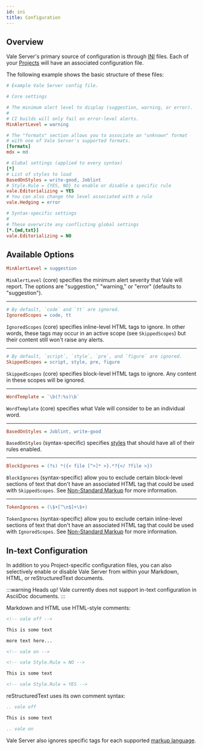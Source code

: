 ```yaml
---
id: ini
title: Configuration
---
```


## Overview

Vale Server's primary source of configuration is through [INI][p1] files. Each
of your [Projects](ui#projects) will have an associated configuration file.

The following example shows the basic structure of these files:

```ini
# Example Vale Server config file.

# Core settings

# The minimum alert level to display (suggestion, warning, or error).
#
# CI builds will only fail on error-level alerts.
MinAlertLevel = warning

# The "formats" section allows you to associate an "unknown" format
# with one of Vale Server's supported formats.
[formats]
mdx = md

# Global settings (applied to every syntax)
[*]
# List of styles to load
BasedOnStyles = write-good, Joblint
# Style.Rule = {YES, NO} to enable or disable a specific rule
vale.Editorializing = YES
# You can also change the level associated with a rule
vale.Hedging = error

# Syntax-specific settings
#
# These overwrite any conflicting global settings
[*.{md,txt}]
vale.Editorializing = NO
```

## Available Options

```ini
MinAlertLevel = suggestion
```

`MinAlertLevel` (core) specifies the minimum alert severity that Vale will report. The
options are "suggestion," "warning," or "error" (defaults to "suggestion").

---

```ini
# By default, `code` and `tt` are ignored.
IgnoredScopes = code, tt
```

`IgnoredScopes` (core) specifies inline-level HTML tags to ignore. In other words,
these tags may occur in an active scope (see `SkippedScopes`) but their content
still won't raise any alerts.

---

```ini
# By default, `script`, `style`, `pre`, and `figure` are ignored.
SkippedScopes = script, style, pre, figure
```

`SkippedScopes` (core) specifies block-level HTML tags to ignore. Any content in these
scopes will be ignored.

---

```ini
WordTemplate = `\b(?:%s)\b`
```

`WordTemplate` (core) specifies what Vale will consider to be an individual word.

---

```ini
BasedOnStyles = Joblint, write-good
```

`BasedOnStyles` (syntax-specific) specifies [styles](/vale/styles) that should
have all of their rules enabled.

---

```ini
BlockIgnores = (?s) *({< file [^>]* >}.*?{</ ?file >})
```

`BlockIgnores` (syntax-specific) allow you to exclude certain block-level
sections of text that don't have an associated HTML tag that could be used with
`SkippedScopes`. See [Non-Standard Markup](formats) for more information.

---

```ini
TokenIgnores = (\$+[^\n$]+\$+)
```

`TokenIgnores` (syntax-specific) allow you to exclude certain inline-level
sections of text that don't have an associated HTML tag that could be used with
`IgnoredScopes`. See [Non-Standard Markup](formats) for more information.

## In-text Configuration

In addition to you Project-specific configuration files, you can also
selectively enable or disable Vale Server from within your Markdown, HTML, or
reStructuredText documents.

:::warning Heads up!
Vale currently does not support in-text configuration in AsciiDoc documents.
:::

Markdown and HTML use HTML-style comments:

```html
<!-- vale off -->

This is some text

more text here...

<!-- vale on -->

<!-- vale Style.Rule = NO -->

This is some text

<!-- vale Style.Rule = YES -->
```

reStructuredText uses its own comment syntax:

```rst
.. vale off

This is some text

.. vale on
```

Vale Server also ignores specific tags for each supported
[markup language](format).

[p1]: https://en.wikipedia.org/wiki/INI_file
